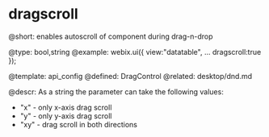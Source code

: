 dragscroll
=============

@short:
	enables autoscroll of component during drag-n-drop

@type: bool,string
@example:
webix.ui({
        view:"datatable",
        ...
        dragscroll:true
});


@template:	api_config
@defined:	DragControl	
@related:
	desktop/dnd.md


  
@descr:
As a string the parameter can take the following values:

- "x" - only x-axis drag scroll
- "y" - only y-axis drag scroll
- "xy" - drag scroll in both directions